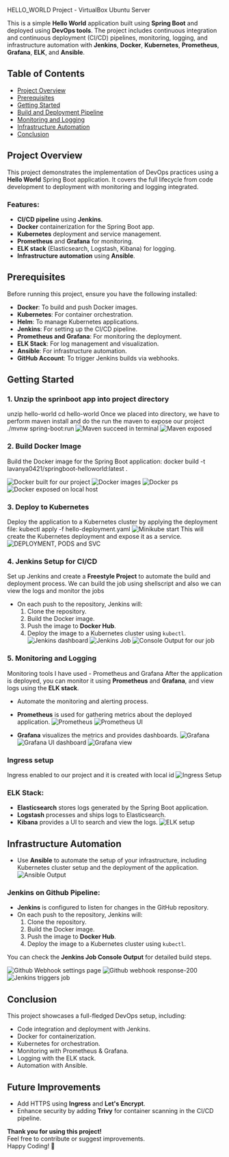 HELLO_WORLD Project - VirtualBox Ubuntu Server

This is a simple **Hello World** application built using **Spring Boot** and deployed using **DevOps tools**. The project includes continuous integration and continuous deployment (CI/CD) pipelines, monitoring, logging, and infrastructure automation with **Jenkins**, **Docker**, **Kubernetes**, **Prometheus**, **Grafana**, **ELK**, and **Ansible**.

## Table of Contents

- [Project Overview](#project-overview)
- [Prerequisites](#prerequisites)
- [Getting Started](#getting-started)
- [Build and Deployment Pipeline](#build-and-deployment-pipeline)
- [Monitoring and Logging](#monitoring-and-logging)
- [Infrastructure Automation](#infrastructure-automation)
- [Conclusion](#conclusion)

## Project Overview

This project demonstrates the implementation of DevOps practices using a **Hello World** Spring Boot application. It covers the full lifecycle from code development to deployment with monitoring and logging integrated.

### Features:
- **CI/CD pipeline** using **Jenkins**.
- **Docker** containerization for the Spring Boot app.
- **Kubernetes** deployment and service management.
- **Prometheus** and **Grafana** for monitoring.
- **ELK stack** (Elasticsearch, Logstash, Kibana) for logging.
- **Infrastructure automation** using **Ansible**.

## Prerequisites

Before running this project, ensure you have the following installed:

- **Docker**: To build and push Docker images.
- **Kubernetes**: For container orchestration.
- **Helm**: To manage Kubernetes applications.
- **Jenkins**: For setting up the CI/CD pipeline.
- **Prometheus and Grafana**: For monitoring the deployment.
- **ELK Stack**: For log management and visualization.
- **Ansible**: For infrastructure automation.
- **GitHub Account**: To trigger Jenkins builds via webhooks.

## Getting Started

### 1. Unzip the sprinboot app into project directory
unzip hello-world
cd hello-world
Once we placed into directory, we have to perform maven install and do the run the maven to expose our project
./mvnw spring-boot:run
![Maven succeed in terminal](https://github.com/Lavanya-k-devops/hello-world-java-devops/blob/master/screenshots/maven%20built%20successfully.png)
![Maven exposed](https://github.com/Lavanya-k-devops/hello-world-java-devops/blob/master/screenshots/mavan%20browser%20result.png)


### 2. Build Docker Image
Build the Docker image for the Spring Boot application:
docker build -t lavanya0421/springboot-helloworld:latest .

![Docker built for our project](https://github.com/Lavanya-k-devops/hello-world-java-devops/blob/master/screenshots/docker%20built.png)
![Docker images](https://github.com/Lavanya-k-devops/hello-world-java-devops/blob/master/screenshots/docker%20images.png)
![Docker ps](https://github.com/Lavanya-k-devops/hello-world-java-devops/blob/master/screenshots/docker%20ps.png)
![Docker exposed on local host](https://github.com/Lavanya-k-devops/hello-world-java-devops/blob/master/screenshots/Docker%20browser%20output.png)

### 3. Deploy to Kubernetes
Deploy the application to a Kubernetes cluster by applying the deployment file:
kubectl apply -f hello-deployment.yaml
![Minikube start](https://github.com/Lavanya-k-devops/hello-world-java-devops/blob/master/screenshots/minikube%20start.png)
This will create the Kubernetes deployment and expose it as a service.
![DEPLOYMENT, PODS and SVC](https://github.com/Lavanya-k-devops/hello-world-java-devops/blob/master/screenshots/minukube%20deployment%20pods%20and%20svc.png)

### 4. Jenkins Setup for CI/CD
Set up Jenkins and create a **Freestyle Project** to automate the build and deployment process. We can build the job using shellscript and also we can view the logs and monitor the jobs
- On each push to the repository, Jenkins will:
  1. Clone the repository.
  2. Build the Docker image.
  3. Push the image to **Docker Hub**.
  4. Deploy the image to a Kubernetes cluster using `kubectl`.
![Jenkins dashboard](https://github.com/Lavanya-k-devops/hello-world-java-devops/blob/master/screenshots/Jenkins%20dashboard.png)
![Jenkins Job](https://github.com/Lavanya-k-devops/hello-world-java-devops/blob/master/screenshots/Jenkins%20job%20page.png)
![Console Output for our job](https://github.com/Lavanya-k-devops/hello-world-java-devops/blob/master/screenshots/Jenkins%20build%20job%20console%20output.png)

### 5. Monitoring and Logging
Monitoring tools I have used - Prometheus and Grafana
After the application is deployed, you can monitor it using **Prometheus** and **Grafana**, and view logs using the **ELK stack**.
- Automate the monitoring and alerting process.
- **Prometheus** is used for gathering metrics about the deployed application.
![Prometheus](https://github.com/Lavanya-k-devops/hello-world-java-devops/blob/master/screenshots/prometheus.png)
![Prometheus UI](https://github.com/Lavanya-k-devops/hello-world-java-devops/blob/master/screenshots/prometheus%20UI.png)

- **Grafana** visualizes the metrics and provides dashboards.
![Grafana](https://github.com/Lavanya-k-devops/hello-world-java-devops/blob/master/screenshots/Grafana.png)
![Grafana UI dashboard](https://github.com/Lavanya-k-devops/hello-world-java-devops/blob/master/screenshots/Grafana%20Dashboard.png)
![Grafana view](https://github.com/Lavanya-k-devops/hello-world-java-devops/blob/master/screenshots/Grafana%20UI.png)

### Ingress setup
Ingress enabled to our project and it is created with local id
![Ingress Setup](https://github.com/Lavanya-k-devops/hello-world-java-devops/blob/master/screenshots/ingress.png)

### ELK Stack:
- **Elasticsearch** stores logs generated by the Spring Boot application.
- **Logstash** processes and ships logs to Elasticsearch.
- **Kibana** provides a UI to search and view the logs.
![ELK setup](https://github.com/Lavanya-k-devops/hello-world-java-devops/blob/master/screenshots/elk%20status.png)

## Infrastructure Automation
- Use **Ansible** to automate the setup of your infrastructure, including Kubernetes cluster setup and the deployment of the application.
![Ansible Output](https://github.com/Lavanya-k-devops/hello-world-java-devops/blob/master/screenshots/ansible%20playbook.png)

### Jenkins on Github Pipeline:
- **Jenkins** is configured to listen for changes in the GitHub repository.
- On each push to the repository, Jenkins will:
  1. Clone the repository.
  2. Build the Docker image.
  3. Push the image to **Docker Hub**.
  4. Deploy the image to a Kubernetes cluster using `kubectl`.
 
You can check the **Jenkins Job Console Output** for detailed build steps.

![Github Webhook settings page](https://github.com/Lavanya-k-devops/hello-world-java-devops/blob/master/screenshots/Github%20webhook%20settings.png)
![Github webhook response-200](https://github.com/Lavanya-k-devops/hello-world-java-devops/blob/master/screenshots/github%20webhook%20status%20200.png)
![Jenkins triggers job](https://github.com/Lavanya-k-devops/hello-world-java-devops/blob/master/screenshots/Github%20webhook%20triggers%20jenkins%20job%20automatically.png)

## Conclusion

This project showcases a full-fledged DevOps setup, including:
- Code integration and deployment with Jenkins.
- Docker for containerization.
- Kubernetes for orchestration.
- Monitoring with Prometheus & Grafana.
- Logging with the ELK stack.
- Automation with Ansible.

## Future Improvements

- Add HTTPS using **Ingress** and **Let's Encrypt**.
- Enhance security by adding **Trivy** for container scanning in the CI/CD pipeline.

**Thank you for using this project!**  
Feel free to contribute or suggest improvements.  
Happy Coding! 🎉


